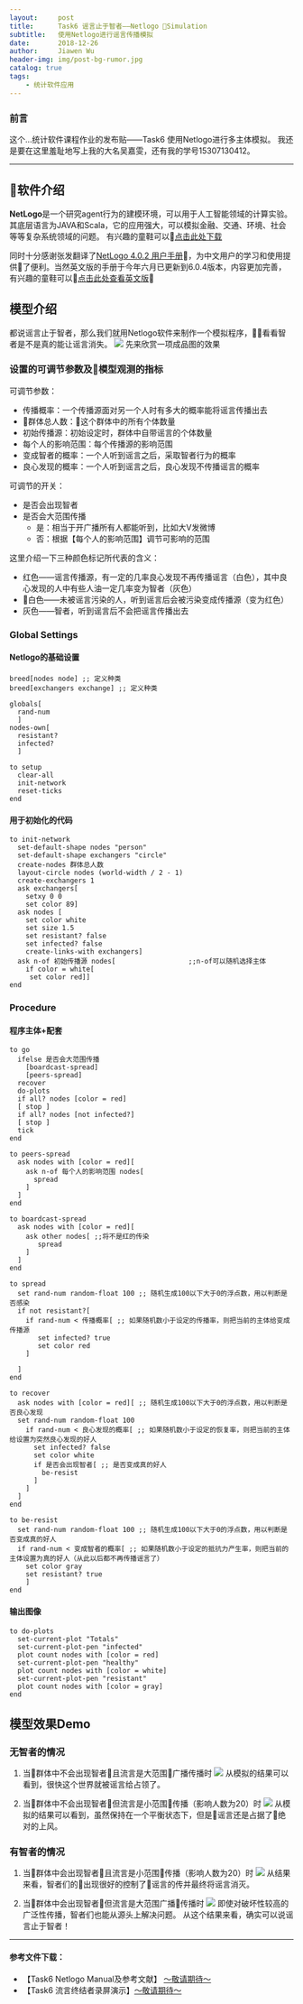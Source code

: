 ```yaml
---
layout:     post
title:      Task6 谣言止于智者——Netlogo Simulation
subtitle:   使用Netlogo进行谣言传播模拟
date:       2018-12-26
author:     Jiawen Wu
header-img: img/post-bg-rumor.jpg
catalog: true
tags:
    - 统计软件应用
---
```


### 前言
这个...统计软件课程作业的发布贴——Task6 使用Netlogo进行多主体模拟。
我还是要在这里羞耻地写上我的大名吴嘉雯，还有我的学号15307130412。
***	

## 软件介绍

**NetLogo**是一个研究agent行为的建模环境，可以用于人工智能领域的计算实验。其底层语言为JAVA和Scala，它的应用强大，可以模拟金融、交通、环境、社会等等复杂系统领域的问题。
有兴趣的童鞋可以<a href="http://ccl.northwestern.edu/netlogo/" >点击此处下载</a>

同时十分感谢张发翻译了<a href="http://ccl.northwestern.edu/netlogo/4.0.4/docs/NetLogo_manual_chinese.pdf" >NetLogo 4.0.2 用户手册</a>，为中文用户的学习和使用提供了便利。当然英文版的手册于今年六月已更新到6.0.4版本，内容更加完善，有兴趣的童鞋可以<a href="http://ccl.northwestern.edu/netlogo/docs/" >点击此处查看英文版</a>


## 模型介绍

都说谣言止于智者，那么我们就用Netlogo软件来制作一个模拟程序，看看智者是不是真的能让谣言消失。
![](https://ws4.sinaimg.cn/large/006tNbRwly1fyj1hj8usrj30rz0hqwl9.jpg)
先来欣赏一项成品图的效果

### 设置的可调节参数及模型观测的指标

可调节参数：
- 传播概率：一个传播源面对另一个人时有多大的概率能将谣言传播出去
- 群体总人数：这个群体中的所有个体数量
- 初始传播源：初始设定时，群体中自带谣言的个体数量
- 每个人的影响范围：每个传播源的影响范围
- 变成智者的概率：一个人听到谣言之后，采取智者行为的概率
- 良心发现的概率：一个人听到谣言之后，良心发现不传播谣言的概率

可调节的开关：
- 是否会出现智者
- 是否会大范围传播
    - 是：相当于开广播所有人都能听到，比如大V发微博
    - 否：根据【每个人的影响范围】调节可影响的范围

这里介绍一下三种颜色标记所代表的含义：
- 红色——谣言传播源，有一定的几率良心发现不再传播谣言（白色），其中良心发现的人中有些人油一定几率变为智者（灰色）
- 白色——未被谣言污染的人，听到谣言后会被污染变成传播源（变为红色）
- 灰色——智者，听到谣言后不会把谣言传播出去

### Global Settings
#### Netlogo的基础设置
```
breed[nodes node] ;; 定义种类
breed[exchangers exchange] ;; 定义种类

globals[
  rand-num
  ]
nodes-own[
  resistant?
  infected?
  ]

to setup
  clear-all
  init-network
  reset-ticks
end
```
#### 用于初始化的代码
```
to init-network
  set-default-shape nodes "person"
  set-default-shape exchangers "circle"
  create-nodes 群体总人数
  layout-circle nodes (world-width / 2 - 1)
  create-exchangers 1
  ask exchangers[
    setxy 0 0
    set color 89]
  ask nodes [
    set color white
    set size 1.5
    set resistant? false
    set infected? false
    create-links-with exchangers]
  ask n-of 初始传播源 nodes[                  ;;n-of可以随机选择主体
    if color = white[
     set color red]]
end
```
### Procedure
#### 程序主体+配套
```
to go
  ifelse 是否会大范围传播
    [boardcast-spread]
    [peers-spread]
  recover
  do-plots
  if all? nodes [color = red]
  [ stop ]
  if all? nodes [not infected?]
  [ stop ]
  tick
end

to peers-spread
  ask nodes with [color = red][
    ask n-of 每个人的影响范围 nodes[
      spread
    ]
  ]
end

to boardcast-spread
  ask nodes with [color = red][
    ask other nodes[ ;;将不是红的传染
       spread
    ]
  ]
end

to spread
  set rand-num random-float 100 ;; 随机生成100以下大于0的浮点数，用以判断是否感染
  if not resistant?[
    if rand-num < 传播概率[ ;; 如果随机数小于设定的传播率，则把当前的主体给变成传播源
       set infected? true
       set color red
    ]
    
  ]
end

to recover
  ask nodes with [color = red][ ;; 随机生成100以下大于0的浮点数，用以判断是否良心发现
  set rand-num random-float 100
    if rand-num < 良心发现的概率[ ;; 如果随机数小于设定的恢复率，则把当前的主体给设置为突然良心发现的好人
      set infected? false
      set color white
      if 是否会出现智者[ ;; 是否变成真的好人
        be-resist
      ]
    ]
  ]
end

to be-resist
  set rand-num random-float 100 ;; 随机生成100以下大于0的浮点数，用以判断是否变成真的好人
  if rand-num < 变成智者的概率[ ;; 如果随机数小于设定的抵抗力产生率，则把当前的主体设置为真的好人（从此以后都不再传播谣言了）
    set color gray
    set resistant? true
    ]
end
```
#### 输出图像
```
to do-plots
  set-current-plot "Totals"
  set-current-plot-pen "infected"
  plot count nodes with [color = red]
  set-current-plot-pen "healthy"
  plot count nodes with [color = white]
  set-current-plot-pen "resistant"
  plot count nodes with [color = gray]
end
```

## 模型效果Demo
### 无智者的情况
1. 当群体中不会出现智者且流言是大范围广播传播时
![](https://ws4.sinaimg.cn/large/006tNbRwly1fyj2z1iz4vg30rk0h6e89.gif)
从模拟的结果可以看到，很快这个世界就被谣言给占领了。

2. 当群体中不会出现智者但流言是小范围传播（影响人数为20）时
![](https://ws3.sinaimg.cn/large/006tNbRwly1fyj30bq857g30rk0h6kk2.gif)
从模拟的结果可以看到，虽然保持在一个平衡状态下，但是谣言还是占据了绝对的上风。

### 有智者的情况
1. 当群体中会出现智者且流言是小范围传播（影响人数为20）时
![](https://ws2.sinaimg.cn/large/006tNbRwly1fyj3k8mihbg30rk0h6kjz.gif)
从结果来看，智者们的出现很好的控制了谣言的传并最终将谣言消灭。

2. 当群体中会出现智者但流言是大范围广播传播时
![](https://ws4.sinaimg.cn/large/006tNbRwly1fyj3l3e8awg30rk0h6b2o.gif)
即使对破坏性较高的广泛性传播，智者们也能从源头上解决问题。
从这个结果来看，确实可以说谣言止于智者！
***

#### 参考文件下载：
- 【Task6 Netlogo Manual及参考文献】
<a href="" >～敬请期待～</a>
- 【Task6 流言终结者录屏演示】<a href="" >～敬请期待～</a>

